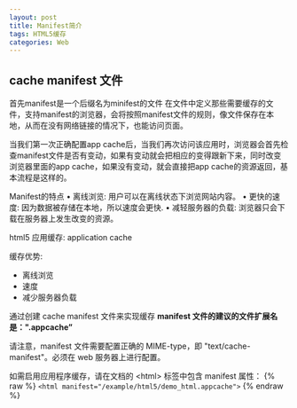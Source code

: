 ```yaml
---
layout: post
title: Manifest简介
tags: HTML5缓存
categories: Web
---
```

## cache manifest 文件
首先manifest是一个后缀名为minifest的文件
在文件中定义那些需要缓存的文件，支持manifest的浏览器，会将按照manifest文件的规则，像文件保存在本地，从而在没有网络链接的情况下，也能访问页面。



当我们第一次正确配置app cache后，当我们再次访问该应用时，浏览器会首先检查manifest文件是否有变动，如果有变动就会把相应的变得跟新下来，同时改变浏览器里面的app cache，如果没有变动，就会直接把app cache的资源返回，基本流程是这样的。





Manifest的特点
•	离线浏览: 用户可以在离线状态下浏览网站内容。
•	更快的速度: 因为数据被存储在本地，所以速度会更快.
•	减轻服务器的负载: 浏览器只会下载在服务器上发生改变的资源。



html5 应用缓存: application cache

缓存优势:
- 离线浏览
- 速度
- 减少服务器负载


通过创建 cache manifest 文件来实现缓存
**manifest 文件的建议的文件扩展名是：".appcache”**

请注意，manifest 文件需要配置正确的 MIME-type，即 "text/cache-manifest"。必须在 web 服务器上进行配置。





如需启用应用程序缓存，请在文档的 \<html\> 标签中包含 manifest 属性：
{% raw %}
`<html manifest="/example/html5/demo_html.appcache">`
{% endraw %}



